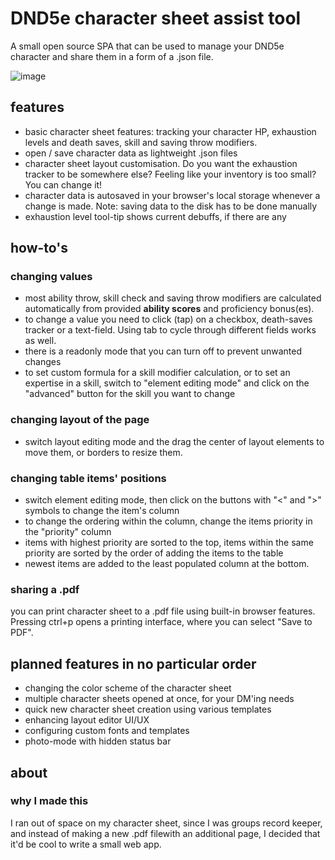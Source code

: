 # DND5e character sheet assist tool
A small open source SPA that can be used to manage your DND5e character and share them in a form of a .json file.

![image](https://github.com/DazyLude/CharacterSheetAT/assets/36658009/8a009fa6-ff5e-472e-b621-97b61c95ebe8)

## features
- basic character sheet features: tracking your character HP, exhaustion levels and death saves, skill and saving throw modifiers.
- open / save character data as lightweight .json files
- character sheet layout customisation. Do you want the exhaustion tracker to be somewhere else? Feeling like your inventory is too small? You can change it!
- character data is autosaved in your browser's local storage whenever a change is made. Note: saving data to the disk has to be done manually
- exhaustion level tool-tip shows current debuffs, if there are any

## how-to's
###

### changing values
- most ability throw, skill check and saving throw modifiers are calculated automatically from provided **ability scores** and proficiency bonus(es).
- to change a value you need to click (tap) on a checkbox, death-saves tracker or a text-field. Using tab to cycle through different fields works as well.
- there is a readonly mode that you can turn off to prevent unwanted changes
- to set custom formula for a skill modifier calculation, or to set an expertise in a skill, switch to "element editing mode" and click on the "advanced" button for the skill you want to change

### changing layout of the page
- switch layout editing mode and the drag the center of layout elements to move them, or borders to resize them.

### changing table items' positions
- switch element editing mode, then click on the buttons with "<" and ">" symbols to change the item's column
- to change the ordering within the column, change the items priority in the "priority" column
- items with highest priority are sorted to the top, items within the same priority are sorted by the order of adding the items to the table
- newest items are added to the least populated column at the bottom.

### sharing a .pdf
you can print character sheet to a .pdf file using built-in browser features. Pressing ctrl+p opens a printing interface, where you can select "Save to PDF".

## planned features in no particular order
- changing the color scheme of the character sheet
- multiple character sheets opened at once, for your DM'ing needs
- quick new character sheet creation using various templates
- enhancing layout editor UI/UX
- configuring custom fonts and templates
- photo-mode with hidden status bar

## about
### why I made this
I ran out of space on my character sheet, since I was groups record keeper, and instead of making a new .pdf filewith an additional page, I decided that it'd be cool to write a small web app.
